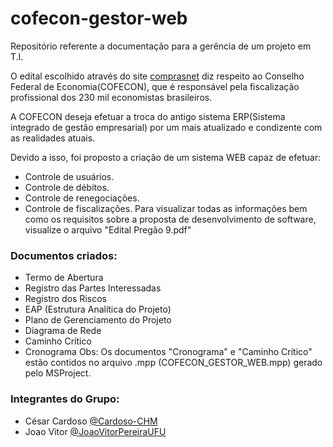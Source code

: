 # cofecon-gestor-web
Repositório referente a documentação para a gerência de um projeto em T.I.

O edital escolhido através do site [comprasnet](http://comprasnet.gov.br/acesso.asp?url=/ConsultaLicitacoes/ConsLicitacao_texto.asp) diz respeito ao Conselho Federal de Economia(COFECON),  que é responsável pela fiscalização profissional dos 230 mil economistas brasileiros.

A COFECON deseja efetuar a troca do antigo sistema ERP(Sistema integrado de gestão empresarial) por um mais atualizado e condizente com as realidades atuais.

Devido a isso, foi proposto a criação de um sistema WEB capaz de efetuar:
- Controle de usuários.
- Controle de débitos.
- Controle de renegociações.
- Controle de fiscalizações.
Para visualizar todas as informações bem como os requisitos sobre a proposta de desenvolvimento de software, visualize o arquivo "Edital Pregão 9.pdf"

### Documentos criados:
- Termo de Abertura
- Registro das Partes Interessadas
- Registro dos Riscos
- EAP (Estrutura Analítica do Projeto)
- Plano de Gerenciamento do Projeto
- Diagrama de Rede
- Caminho Crítico
- Cronograma
Obs: Os documentos "Cronograma" e "Caminho Crítico" estão contidos no arquivo .mpp (COFECON_GESTOR_WEB.mpp) gerado pelo MSProject.

### Integrantes do Grupo:
- César Cardoso [@Cardoso-CHM](github.com/Cardoso-CHM)
- Joao Vitor [@JoaoVitorPereiraUFU](github.com/JoaoVitorPereiraUFU)

